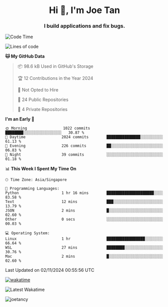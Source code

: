 <h1 align="center">Hi 👋, I'm Joe Tan</h1>
<h3 align="center">I build applications and fix bugs.</h3>

<!--START_SECTION:waka-->
![Code Time](http://img.shields.io/badge/Code%20Time-1%2C448%20hrs%209%20mins-blue)

![Lines of code](https://img.shields.io/badge/From%20Hello%20World%20I%27ve%20Written-46.5%20million%20lines%20of%20code-blue)

**🐱 My GitHub Data** 

> 📦 98.6 kB Used in GitHub's Storage 
 > 
> 🏆 12 Contributions in the Year 2024
 > 
> 🚫 Not Opted to Hire
 > 
> 📜 24 Public Repositories 
 > 
> 🔑 4 Private Repositories 
 > 
**I'm an Early 🐤** 

```text
🌞 Morning                1022 commits        ████████░░░░░░░░░░░░░░░░░   30.87 % 
🌆 Daytime                2024 commits        ███████████████░░░░░░░░░░   61.13 % 
🌃 Evening                226 commits         ██░░░░░░░░░░░░░░░░░░░░░░░   06.83 % 
🌙 Night                  39 commits          ░░░░░░░░░░░░░░░░░░░░░░░░░   01.18 % 
```


📊 **This Week I Spent My Time On** 

```text
🕑︎ Time Zone: Asia/Singapore

💬 Programming Languages: 
Python                   1 hr 16 mins        █████████████████████░░░░   83.58 % 
Text                     12 mins             ███░░░░░░░░░░░░░░░░░░░░░░   13.79 % 
JSON                     2 mins              █░░░░░░░░░░░░░░░░░░░░░░░░   02.60 % 
Other                    0 secs              ░░░░░░░░░░░░░░░░░░░░░░░░░   00.03 % 

💻 Operating System: 
Linux                    1 hr                █████████████████░░░░░░░░   66.64 % 
WSL                      27 mins             ████████░░░░░░░░░░░░░░░░░   30.76 % 
Mac                      2 mins              █░░░░░░░░░░░░░░░░░░░░░░░░   02.60 % 
```


 Last Updated on 02/11/2024 00:55:56 UTC
<!--END_SECTION:waka-->
[![wakatime](https://wakatime.com/badge/user/e0e3a0f0-6d69-4241-946d-0baaf7b91278.svg)](https://wakatime.com/@e0e3a0f0-6d69-4241-946d-0baaf7b91278)

![Latest Wakatime](https://github.com/joetancy/joetancy/workflows/Latest%20Wakatime/badge.svg)

<p align="left"> <img src="https://komarev.com/ghpvc/?username=joetancy" alt="joetancy" /> </p>

